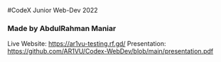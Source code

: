 #CodeX Junior Web-Dev 2022
### Made by AbdulRahman Maniar
Live Website: https://ar1vu-testing.rf.gd/
Presentation: https://github.com/AR1VU/Codex-WebDev/blob/main/presentation.pdf